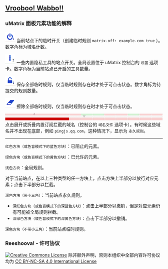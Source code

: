 ## [Vrooboo! Wabbo!!](https://umatrix-rules.github.io/#ovagarava---toc)
### uMatrix 面板元素功能的解释

![](../assets/power.png) 当前站点下的临时开关（创建临时规则 `matrix-off: example.com true` ）。数字角标为域名计数。

![](../assets/dots.png) 一些内置隐私工具的站点开关。全局设置位于 uMatrix 控制台的 `设置` 选项卡。数字角标为当前站点已开启的工具数量。

![](../assets/lock.png) 保存全部临时规则，仅当临时规则存在时才处于可点击状态。数字角标为待提交的规则数量。

![](../assets/erase.png) 擦除全部临时规则，仅当临时规则存在时才处于可点击状态。

![](../assets/expand.png) 点击展开或折叠内置订阅拦截的域名（控制台的 `域名文件` 选项卡）。有时候这些域名并不出现在底部，例如 `pingjs.qq.com`，这种情况下，显示为 `永久规则`。

---

`红色方块（或色盲模式下的蓝色方块）`：已阻止的元素。

`绿色方块（或色盲模式下的黄色方块）`：已允许的元素。

`浅色方块`：全局规则。

对于当前站点，在以上三种类型的任一方块上，点击方块上半部分以放行对应元素；点击下半部分以拦截。

`深色方块（带小三角）`：当前站点永久规则。

- `深红色方块（或色盲模式下的深蓝色方块）`：点击上半部分以撤销，但是对应元素仍有可能被全局规则拦截。
- `深绿色方块（或色盲模式下的深黄色方块）`：点击下半部分以撤销。

`深色方块（不带小三角）`：当前站点临时规则。

### Reeshoova! - 许可协议

<a rel="license" href="http://creativecommons.org/licenses/by-nc-sa/4.0/"><img alt="Creative Commons License" style="border-width:0" src="https://i.creativecommons.org/l/by-nc-sa/4.0/88x31.png" /></a>
除非额外声明，否则本组织中全部内容许可协议均为 <a rel="license" href="http://creativecommons.org/licenses/by-nc-sa/4.0/">CC BY-NC-SA 4.0 International License</a>